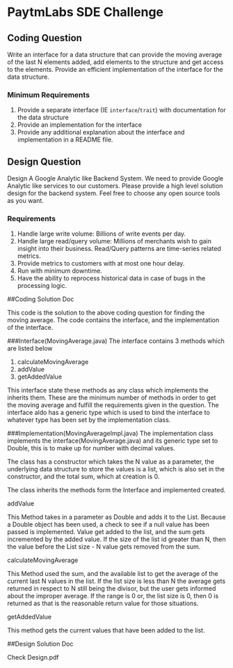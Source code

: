 # PaytmLabs SDE Challenge

## Coding Question

Write an interface for a data structure that can provide the moving average of the last N elements added, add elements to the structure and get access to the elements. Provide an efficient implementation of the interface for the data structure.

### Minimum Requirements

1. Provide a separate interface (IE `interface`/`trait`) with documentation for the data structure
2. Provide an implementation for the interface
3. Provide any additional explanation about the interface and implementation in a README file.

## Design Question

Design A Google Analytic like Backend System.
We need to provide Google Analytic like services to our customers. Please provide a high level solution design for the backend system. Feel free to choose any open source tools as you want.

### Requirements

1. Handle large write volume: Billions of write events per day.
2. Handle large read/query volume: Millions of merchants wish to gain insight into their business. Read/Query patterns are time-series related metrics.
3. Provide metrics to customers with at most one hour delay.
4. Run with minimum downtime.
5. Have the ability to reprocess historical data in case of bugs in the processing logic.

##Coding Solution Doc

This code is the solution to the above coding question for finding the moving average. The code contains the interface, and the implementation of the interface.

###Interface(MovingAverage.java)
The interface contains 3 methods which are listed below
1. calculateMovingAverage
2. addValue
3. getAddedValue

This interface state these methods as any class which implements the inherits them.
These are the minimum number of methods in order to get the moving average and fulfill the requirements given in the question.
The interface aldo has a generic type which is used to bind the interface to whatever type has been set by the implementation class.

###Implementation(MovingAverageImpl.java)
The implementation class implements the interface(MovingAverage.java) and its generic type set to Double, this is to make up for number with decimal values.

The class has a constructor which takes the N value as a parameter, the underlying data structure to store the values is a list, which is 
also set in the constructor, and the total sum, which at creation is 0.

The class inherits the methods form the Interface and implemented created.

addValue

This Method takes in a parameter as Double and adds it to the List. Because a Double object has been used, a check to see if a null value has been passed is implemented.
Value get added to the list, and the sum gets incremented by the added value. If the size of the list id greater than N, then the value before the List size - N value gets removed from the sum.

calculateMovingAverage 

This Method used the sum, and the available list to get the average of the current last N values in the list.
If the list size is less than N the average gets returned in respect to N still being the divisor, but the user gets informed about the improper average.
If the range is 0 or, the list size is 0, then 0 is returned as that is the reasonable return value for those situations.

getAddedValue

This method gets the current values that have been added to the list.

##Design Solution Doc

Check Design.pdf 


